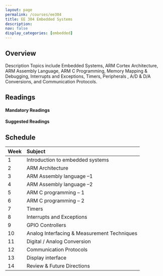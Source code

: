 ```yaml
---
layout: page
permalink: /courses/ee304
title: EE 304 Embedded Systems
description:
nav: false
display_categories: [embedded]
---
```


## Overview
Description	Topics include Embedded Systems,
 ARM Cortex Architecture, ARM Assembly Language,
 ARM C Programming, Memory Mapping & Debugging,
 Interrupts and Exceptions, Timers, Peripherals
 , A/D & D/A Conversions, and Communication Protocols.

## Readings 
#### Mandatory Readings
#### Suggested Readings



## Schedule 


| Week | Subject|
|:-------|:--------|
| 1 | Introduction to embedded systems |
| 2 | ARM Architecture | 
| 3 | ARM Assembly language –1 |
| 4 | ARM Assembly language –2 | 
| 5 | ARM C programming – 1 |
| 6 | ARM C programming – 2 | 
| 7 | Timers |
| 8 | Interrupts and Exceptions | 
| 9 | GPIO Controllers| 
| 10 | Analog Interfacing & Measurement Techniques | 
| 11 | Digital / Analog Conversion | 
| 12 | Communication Protocols |
| 13 | Display interface | 
| 14 | Review & Future Directions |

